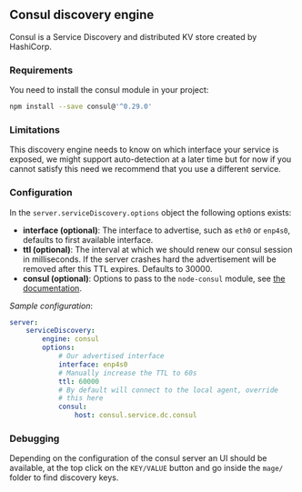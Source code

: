 ## Consul discovery engine

Consul is a Service Discovery and distributed KV store created by HashiCorp. 

### Requirements

You need to install the consul module in your project:

```bash
npm install --save consul@'^0.29.0'
```

### Limitations

This discovery engine needs to know on which interface your service is exposed, we might support
auto-detection at a later time but for now if you cannot satisfy this need we recommend that you
use a different service.

### Configuration

In the `server.serviceDiscovery.options` object the following options exists:
 - __interface (optional)__: The interface to advertise, such as `eth0` or `enp4s0`, defaults to first available interface.
 - __ttl (optional)__: The interval at which we should renew our consul session in milliseconds. If the server
            crashes hard the advertisement will be removed after this TTL expires. Defaults to 30000.
 - __consul (optional)__: Options to pass to the `node-consul` module, see [the documentation](https://github.com/silas/node-consul#consuloptions).

_Sample configuration_:

```yaml
server:
    serviceDiscovery:
        engine: consul
        options:
            # Our advertised interface
            interface: enp4s0
            # Manually increase the TTL to 60s
            ttl: 60000
            # By default will connect to the local agent, override
            # this here
            consul:
                host: consul.service.dc.consul
```

### Debugging

Depending on the configuration of the consul server an UI should be available, at the top click
on the `KEY/VALUE` button and go inside the `mage/` folder to find discovery keys.
